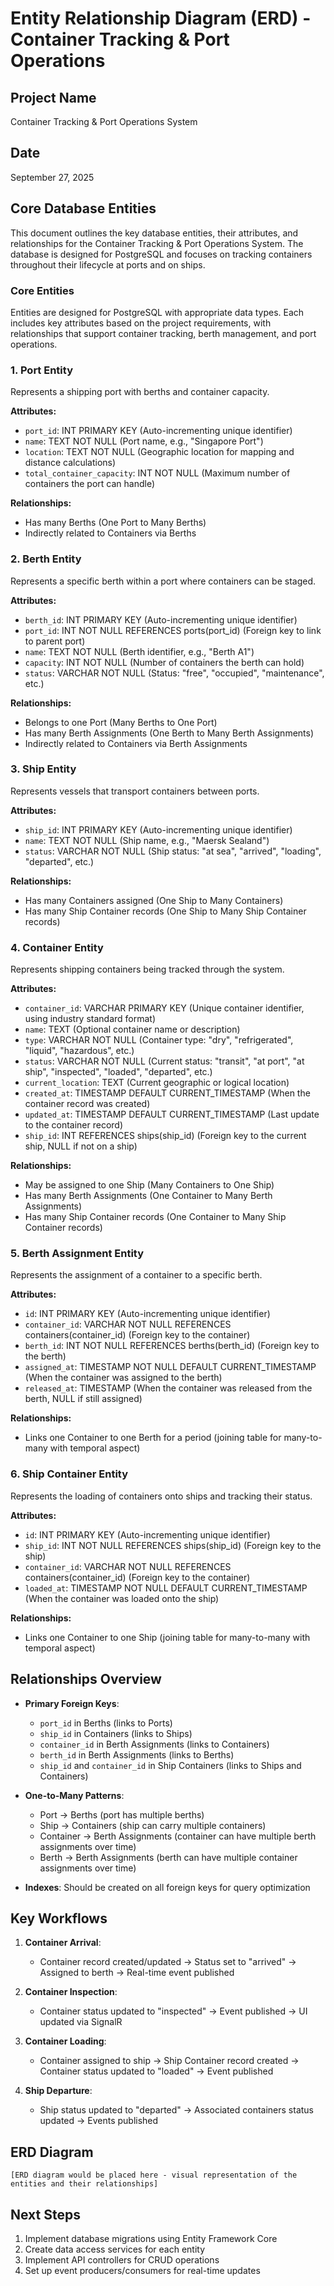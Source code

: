 # Entity Relationship Diagram (ERD) - Container Tracking & Port Operations

## Project Name
Container Tracking & Port Operations System

## Date
September 27, 2025

## Core Database Entities

This document outlines the key database entities, their attributes, and relationships for the Container Tracking & Port Operations System. The database is designed for PostgreSQL and focuses on tracking containers throughout their lifecycle at ports and on ships.

### Core Entities

Entities are designed for PostgreSQL with appropriate data types. Each includes key attributes based on the project requirements, with relationships that support container tracking, berth management, and port operations.

### 1. Port Entity
Represents a shipping port with berths and container capacity.

**Attributes:**
- `port_id`: INT PRIMARY KEY (Auto-incrementing unique identifier)
- `name`: TEXT NOT NULL (Port name, e.g., "Singapore Port")
- `location`: TEXT NOT NULL (Geographic location for mapping and distance calculations)
- `total_container_capacity`: INT NOT NULL (Maximum number of containers the port can handle)

**Relationships:**
- Has many Berths (One Port to Many Berths)
- Indirectly related to Containers via Berths

### 2. Berth Entity
Represents a specific berth within a port where containers can be staged.

**Attributes:**
- `berth_id`: INT PRIMARY KEY (Auto-incrementing unique identifier)
- `port_id`: INT NOT NULL REFERENCES ports(port_id) (Foreign key to link to parent port)
- `name`: TEXT NOT NULL (Berth identifier, e.g., "Berth A1")
- `capacity`: INT NOT NULL (Number of containers the berth can hold)
- `status`: VARCHAR NOT NULL (Status: "free", "occupied", "maintenance", etc.)

**Relationships:**
- Belongs to one Port (Many Berths to One Port)
- Has many Berth Assignments (One Berth to Many Berth Assignments)
- Indirectly related to Containers via Berth Assignments

### 3. Ship Entity
Represents vessels that transport containers between ports.

**Attributes:**
- `ship_id`: INT PRIMARY KEY (Auto-incrementing unique identifier)
- `name`: TEXT NOT NULL (Ship name, e.g., "Maersk Sealand")
- `status`: VARCHAR NOT NULL (Ship status: "at sea", "arrived", "loading", "departed", etc.)

**Relationships:**
- Has many Containers assigned (One Ship to Many Containers)
- Has many Ship Container records (One Ship to Many Ship Container records)

### 4. Container Entity
Represents shipping containers being tracked through the system.

**Attributes:**
- `container_id`: VARCHAR PRIMARY KEY (Unique container identifier, using industry standard format)
- `name`: TEXT (Optional container name or description)
- `type`: VARCHAR NOT NULL (Container type: "dry", "refrigerated", "liquid", "hazardous", etc.)
- `status`: VARCHAR NOT NULL (Current status: "transit", "at port", "at ship", "inspected", "loaded", "departed", etc.)
- `current_location`: TEXT (Current geographic or logical location)
- `created_at`: TIMESTAMP DEFAULT CURRENT_TIMESTAMP (When the container record was created)
- `updated_at`: TIMESTAMP DEFAULT CURRENT_TIMESTAMP (Last update to the container record)
- `ship_id`: INT REFERENCES ships(ship_id) (Foreign key to the current ship, NULL if not on a ship)

**Relationships:**
- May be assigned to one Ship (Many Containers to One Ship)
- Has many Berth Assignments (One Container to Many Berth Assignments)
- Has many Ship Container records (One Container to Many Ship Container records)

### 5. Berth Assignment Entity
Represents the assignment of a container to a specific berth.

**Attributes:**
- `id`: INT PRIMARY KEY (Auto-incrementing unique identifier)
- `container_id`: VARCHAR NOT NULL REFERENCES containers(container_id) (Foreign key to the container)
- `berth_id`: INT NOT NULL REFERENCES berths(berth_id) (Foreign key to the berth)
- `assigned_at`: TIMESTAMP NOT NULL DEFAULT CURRENT_TIMESTAMP (When the container was assigned to the berth)
- `released_at`: TIMESTAMP (When the container was released from the berth, NULL if still assigned)

**Relationships:**
- Links one Container to one Berth for a period (joining table for many-to-many with temporal aspect)

### 6. Ship Container Entity
Represents the loading of containers onto ships and tracking their status.

**Attributes:**
- `id`: INT PRIMARY KEY (Auto-incrementing unique identifier)
- `ship_id`: INT NOT NULL REFERENCES ships(ship_id) (Foreign key to the ship)
- `container_id`: VARCHAR NOT NULL REFERENCES containers(container_id) (Foreign key to the container)
- `loaded_at`: TIMESTAMP NOT NULL DEFAULT CURRENT_TIMESTAMP (When the container was loaded onto the ship)

**Relationships:**
- Links one Container to one Ship (joining table for many-to-many with temporal aspect)

## Relationships Overview

- **Primary Foreign Keys**:
  - `port_id` in Berths (links to Ports)
  - `ship_id` in Containers (links to Ships)
  - `container_id` in Berth Assignments (links to Containers)
  - `berth_id` in Berth Assignments (links to Berths)
  - `ship_id` and `container_id` in Ship Containers (links to Ships and Containers)

- **One-to-Many Patterns**:
  - Port → Berths (port has multiple berths)
  - Ship → Containers (ship can carry multiple containers)
  - Container → Berth Assignments (container can have multiple berth assignments over time)
  - Berth → Berth Assignments (berth can have multiple container assignments over time)

- **Indexes**: Should be created on all foreign keys for query optimization

## Key Workflows

1. **Container Arrival**:
   - Container record created/updated → Status set to "arrived" → Assigned to berth → Real-time event published

2. **Container Inspection**:
   - Container status updated to "inspected" → Event published → UI updated via SignalR

3. **Container Loading**:
   - Container assigned to ship → Ship Container record created → Container status updated to "loaded" → Event published

4. **Ship Departure**:
   - Ship status updated to "departed" → Associated containers status updated → Events published

## ERD Diagram

```
[ERD diagram would be placed here - visual representation of the entities and their relationships]
```

## Next Steps

1. Implement database migrations using Entity Framework Core
2. Create data access services for each entity
3. Implement API controllers for CRUD operations
4. Set up event producers/consumers for real-time updates